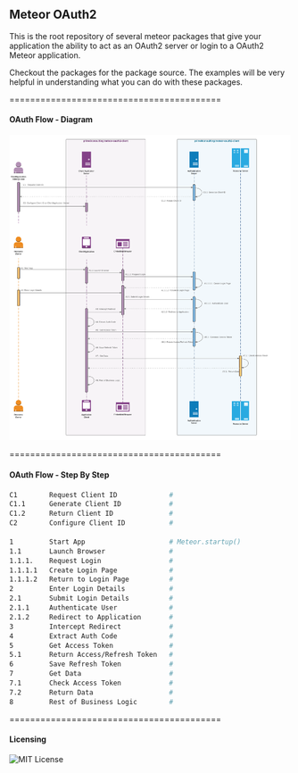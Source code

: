 ## Meteor OAuth2

This is the root repository of several meteor packages that give your application the ability to act as an OAuth2 server or login to a OAuth2 Meteor application.

Checkout the packages for the package source. The examples will be very helpful in understanding what you can do with these packages.

=========================================
#### OAuth Flow - Diagram

![OAuthWebSequenceWithConfig](https://raw.githubusercontent.com/awatson1978/meteor-oauth2/readme-updates/documentation/OAuthWebSequenceWithConfig.png)

=========================================
#### OAuth Flow - Step By Step


````bash
C1        Request Client ID             #
C1.1      Generate Client ID            #
C1.2      Return Client ID              #
C2        Configure Client ID           #   

1         Start App                     # Meteor.startup()
1.1       Launch Browser                #
1.1.1.    Request Login                 #
1.1.1.1   Create Login Page             #
1.1.1.2   Return to Login Page          #
2         Enter Login Details           #
2.1       Submit Login Details          #
2.1.1     Authenticate User             #
2.1.2     Redirect to Application       #
3         Intercept Redirect            #
4         Extract Auth Code             #
5         Get Access Token              #
5.1       Return Access/Refresh Token   #
6         Save Refresh Token            #
7         Get Data                      #
7.1       Check Access Token            #
7.2       Return Data                   #
8         Rest of Business Logic        #
````


=========================================
#### Licensing  

![MIT License](https://img.shields.io/badge/license-MIT-blue.svg)
